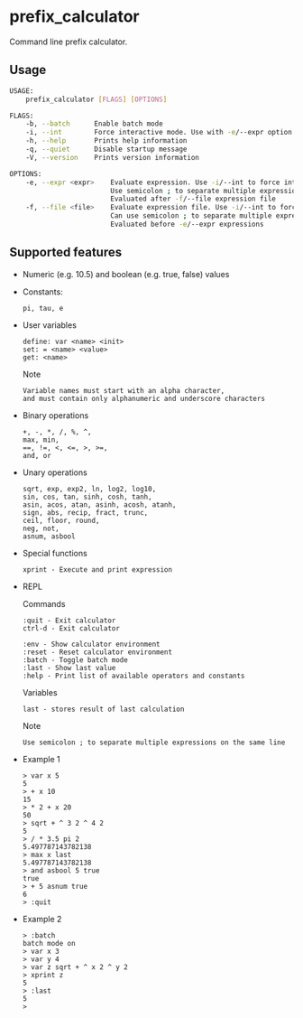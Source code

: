 # prefix_calculator
Command line prefix calculator.

## Usage
```bash
USAGE:
    prefix_calculator [FLAGS] [OPTIONS]

FLAGS:
    -b, --batch      Enable batch mode
    -i, --int        Force interactive mode. Use with -e/--expr option to force interactive mode
    -h, --help       Prints help information
    -q, --quiet      Disable startup message
    -V, --version    Prints version information

OPTIONS:
    -e, --expr <expr>    Evaluate expression. Use -i/--int to force interactive mode.
                         Use semicolon ; to separate multiple expressions.
                         Evaluated after -f/--file expression file
    -f, --file <file>    Evaluate expression file. Use -i/--int to force interactive mode.
                         Can use semicolon ; to separate multiple expressions on a single line.
                         Evaluated before -e/--expr expressions
```

## Supported features
- Numeric (e.g. 10.5) and boolean (e.g. true, false) values
- Constants:
  ```
  pi, tau, e
  ```
- User variables
  ```
  define: var <name> <init>
  set: = <name> <value>
  get: <name>
  ```
  Note
  ```
  Variable names must start with an alpha character,
  and must contain only alphanumeric and underscore characters
  ```
- Binary operations
  ```
  +, -, *, /, %, ^,
  max, min,
  ==, !=, <, <=, >, >=,
  and, or
  ```
- Unary operations
  ```
  sqrt, exp, exp2, ln, log2, log10,
  sin, cos, tan, sinh, cosh, tanh,
  asin, acos, atan, asinh, acosh, atanh,
  sign, abs, recip, fract, trunc,
  ceil, floor, round,
  neg, not,
  asnum, asbool
  ```
- Special functions
  ```
  xprint - Execute and print expression
  ```
- REPL

  Commands
  ```
  :quit - Exit calculator
  ctrl-d - Exit calculator

  :env - Show calculator environment
  :reset - Reset calculator environment
  :batch - Toggle batch mode
  :last - Show last value
  :help - Print list of available operators and constants
  ```
  Variables
  ```
  last - stores result of last calculation
  ```
  Note
  ```
  Use semicolon ; to separate multiple expressions on the same line
  ```
- Example 1
  ```
  > var x 5
  5
  > + x 10
  15
  > * 2 + x 20
  50
  > sqrt + ^ 3 2 ^ 4 2
  5
  > / * 3.5 pi 2
  5.497787143782138
  > max x last
  5.497787143782138
  > and asbool 5 true
  true
  > + 5 asnum true
  6
  > :quit
  ```
- Example 2
  ```
  > :batch
  batch mode on
  > var x 3
  > var y 4
  > var z sqrt + ^ x 2 ^ y 2
  > xprint z
  5
  > :last
  5
  >
  ```
